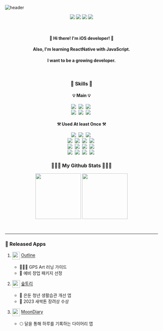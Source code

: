 ![header](https://capsule-render.vercel.app/api?type=Rounded&color=0:f794a4,100:fdd6bd&height=270&section=header&text=Hyebin's%20Githb&fontSize=70&fontColor=fff&animation=twinkling)

<p align="center">
  <a href="https://codingga-dingga.tistory.com/" target="_blank"><img src="https://img.shields.io/badge/Blog-ff7eb3?style=flat-square&logo=Tistory&logoColor=white"/></a>
  <a href="mailto:hyebin218@naver.com" target="_blank"><img src="https://img.shields.io/badge/hyebin218@naver.com-ff758c?style=flat-square&logo=Gmail&logoColor=white"/></a>
  <a href="https://hyebin218.notion.site/About-Hyebin-f91d225d7aef4b7595c37220d8defb0a" target="_blank"><img src="https://img.shields.io/badge/About_Hyebin-ff7eb3?style=flat-square&logo=GitHub%20Sponsors&logoColor=white"/></a>
  <a href="https://www.linkedin.com/in/hyebin218" target="_blank"><img src="https://img.shields.io/badge/LinkedIn-ff758c?style=flat-square&logo=LinkedIn&logoColor=white"/></a>
</p>
<br>

<h4 align="center"> 👋 Hi there! I'm iOS developer! 🍎 </h4>
<h4 align="center"> Also, I'm learning ReactNative with JavaScript. </h4>

<h4 align="center"> I want to be a growing developer. </h4>
<br>

<h3 align="center"> 💪 Skills 💪 </h3>
<h4 align="center"> 💡 Main 💡 </h4>
<p align="center">
  <img src="https://img.shields.io/badge/iOS-000?style=for-the-badge&logo=Apple&logoColor=white"/></a>&nbsp 
  <img src="https://img.shields.io/badge/Swift-F05138?style=for-the-badge&logo=Swift&logoColor=white"/></a>&nbsp 
  <img src="https://img.shields.io/badge/SwiftUI-0086c8?style=for-the-badge&logo=Swift&logoColor=white"/></a>&nbsp
  <br>
  <img src="https://img.shields.io/badge/Xcode-147EFB?style=for-the-badge&logo=Xcode&logoColor=white"/></a>&nbsp
  <img src="https://img.shields.io/badge/CocoaPods-EE3322?style=for-the-badge&logo=CocoaPods&logoColor=white"/></a>&nbsp
  <img src="https://img.shields.io/badge/Firebase-FFCA28?style=for-the-badge&logo=Firebase&logoColor=white"/></a>&nbsp
<br>
</p>

<h4 align="center"> ⚒️ Used At least Once ⚒️ </h4>
<p align="center">
  <img src="https://img.shields.io/badge/C-A8B9CC?style=flat-square&logo=C&logoColor=white"/></a>&nbsp 
  <img src="https://img.shields.io/badge/Python-3776AB?style=flat-square&logo=Python&logoColor=white"/></a>&nbsp
  <img src="https://img.shields.io/badge/JAVA-3776AB?style=flat-square&logo=Java&logoColor=white"/></a>&nbsp
  <br>
  <img src="https://img.shields.io/badge/Javascript-F7DF1E?style=flat-square&logo=javascript&logoColor=white"/></a>&nbsp
  <img src="https://img.shields.io/badge/HTML-E34F26?style=flat-square&logo=HTML5&logoColor=white"/></a>&nbsp
  <img src="https://img.shields.io/badge/CSS-1572B6?style=flat-square&logo=CSS3&logoColor=white"/></a>&nbsp
  <img src="https://img.shields.io/badge/ReactNative-61DAFB?style=flat-square&logo=React&logoColor=white"/></a>&nbsp
  <br>
  <img src="https://img.shields.io/badge/Android Studio-3DDC84?style=flat-square&logo=Android Studio&logoColor=white"/></a>&nbsp 
  <img src="https://img.shields.io/badge/MySQL-4479A1?style=flat-square&logo=MySQL&logoColor=white"/></a>&nbsp 
  <img src="https://img.shields.io/badge/Realm-39477F?style=flat-square&logo=Realm&logoColor=white"/></a>&nbsp 
  <img src="https://img.shields.io/badge/GitHub-181717?style=flat-square&logo=GitHub&logoColor=white"/></a>&nbsp 
  <br>
  <img src="https://img.shields.io/badge/Linux-FCC624?style=flat-square&logo=Linux&logoColor=white"/></a>&nbsp
  <img src="https://img.shields.io/badge/Kali Linux-557C94?style=flat-square&logo=Kali Linux&logoColor=white"/></a>&nbsp
  <img src="https://img.shields.io/badge/Ubuntu-E95420?style=flat-square&logo=Ubuntu&logoColor=white"/></a>&nbsp
<img src="https://img.shields.io/badge/Raspberry Pi-A22846?style=flat-square&logo=Raspberry Pi&logoColor=white"/></a>&nbsp
</p>

<h3 align="center"> 👩🏻‍💻 My Github Stats 👩🏻‍💻</h3>
<div align="center">
<img width height = "150" src ="https://github-readme-stats.vercel.app/api/top-langs/?username=yoohyebin&layout=compact&hide_border=true&bg_color=50,FDE1F4,fbb1bd&title_color=ff758c&text_color=fff">
  
<img width height = "150" src ="https://github-readme-stats.vercel.app/api?username=yoohyebin&show_icons=true&include_all_commits=true&hide_border=true&bg_color=50,fbb1bd,FDE1F4&title_color=ff758c&text_color=fff&icon_color=ff758c">
</div>

<br><hr>

<h3> 💎 Released Apps </h3>  
<ol>
  <li>
    <p> 
      <img width = "25" src="https://github.com/user-attachments/assets/a6059ab6-642b-4e25-acc7-5bb9e8df8a62" align="center"> 
        <a href = "https://apps.apple.com/kr/app/outline-%EC%95%84%EC%9B%83%EB%9D%BC%EC%9D%B8-gps-art-%EC%95%B1/id6471041315">  Outline </a> 
    </p> 
  </li>
  
  <ul>
    <li>🏃🏻‍♀️ GPS Art 러닝 가이드</li>
    <li>🥇 예비 창업 패키지 선정</li>
  </ul>

  <li>
      <p> 
        <img width = "25" src="https://github.com/user-attachments/assets/d0b4bf39-5124-486f-901f-1478fc8e11dc" align="center"> 
          <a href = "https://apps.apple.com/kr/app/%EC%88%B2%ED%86%A0%EB%A6%AC/id6502944860">  숲토리 </a> 
      </p> 
  </li>
    
  <ul>
    <li>🌳 은둔 청년 생활습관 개선 앱</li>
    <li>🥇 2023 새싹톤 장려상 수상</li>
  </ul>

  <li>
    <p> 
      <img width = "25" src="https://github.com/user-attachments/assets/05fce10f-0887-41d2-b7a5-f684cbb35308" align="center"> 
        <a href = "https://apps.apple.com/kr/app/moondiary/id6464289799">  MoonDiary </a> 
    </p> 
  </li>
  
  <ul>
    <li>🌕 달을 통해 하루를 기록하는 다이어리 앱</li>
  </ul>
</ol>
